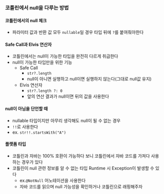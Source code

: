 ### 코틀린에서 null을 다루는 방법
#### 코틀린에서의 null 체크
- 파라미터 값과 반환 값 모두 `nullable`일 경우 타입 뒤에 `?`를 붙여줘야한다
#### Safe Call과 Elvis 연산자
- 코틀린에서는 null이 가능한 타입을 완전히 다르게 취급한다
- null이 가능한 타입만을 위한 기능
  - Safe Call
    - `str?.length`
    - null이 아니면 실행하고 null이면 실행하지 않는다(그대로 null값 유지)
  - Elvis 연산자
    - `str?.length ?: 0`
    - 앞의 연산 결과가 null이면 뒤의 값을 사용한다 
#### null이 아님을 단언할 때
- nullable 타입이지만 아무리 생각해도 null이 될 수 없는 경우
- `!!`로 사용한다
- ex. `str!!.startsWith("A")`
#### 플랫폼 타입
- 코틀린과 자바는 100% 호환이 가능하다 보니 코틀린에서 자바 코드를 가져다 사용하는 경우가 있다
- 코틀린이 null 관련 정보를 알 수 없는 타입 Runtime 시 Exception이 발생할 수 있다
  - ex.`@NotNull` 어노테이션을 사용한다
  - 자바 코드를 읽으며 null 가능성을 확인하거나 코틀린으로 래핑해주자